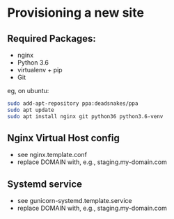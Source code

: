 Provisioning a new site
===

## Required Packages:

* nginx
* Python 3.6
* virtualenv + pip
* Git

eg, on ubuntu:

```bash
sudo add-apt-repository ppa:deadsnakes/ppa
sudo apt update
sudo apt install nginx git python36 python3.6-venv
```

## Nginx Virtual Host config

* see nginx.template.conf
* replace DOMAIN with, e.g., staging.my-domain.com

## Systemd service

* see gunicorn-systemd.template.service
* replace DOMAIN with, e.g., staging.my-domain.com